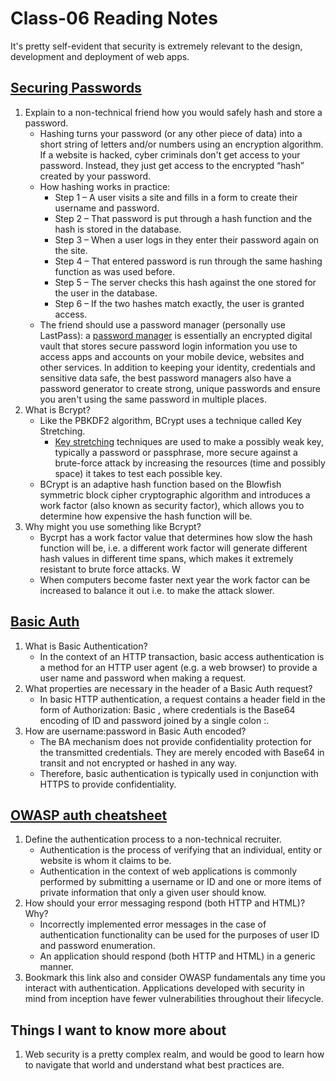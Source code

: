 # Class-06 Reading Notes

It's pretty self-evident that security is extremely relevant to the design, development and deployment of web apps.

## [Securing Passwords](https://thehackernews.com/2014/04/securing-passwords-with-bcrypt-hashing.html)

1. Explain to a non-technical friend how you would safely hash and store a password.
    * Hashing turns your password (or any other piece of data) into a short string of letters and/or numbers using an encryption algorithm. If a website is hacked, cyber criminals don't get access to your password. Instead, they just get access to the encrypted “hash” created by your password.
    * How hashing works in practice:
        * Step 1 – A user visits a site and fills in a form to create their username and password.
        * Step 2 – That password is put through a hash function and the hash is stored in the database.
        * Step 3 – When a user logs in they enter their password again on the site.
        * Step 4 – That entered password is run through the same hashing function as was used before.
        * Step 5 – The server checks this hash against the one stored for the user in the database.
        * Step 6 – If the two hashes match exactly, the user is granted access.
    * The friend should use a password manager (personally use LastPass): a [password manager](https://www.cnet.com/tech/services-and-software/best-password-manager/) is essentially an encrypted digital vault that stores secure password login information you use to access apps and accounts on your mobile device, websites and other services. In addition to keeping your identity, credentials and sensitive data safe, the best password managers also have a password generator to create strong, unique passwords and ensure you aren't using the same password in multiple places.
2. What is Bcrypt?
    * Like the PBKDF2 algorithm, BCrypt uses a technique called Key Stretching.
        * [Key stretching](https://en.wikipedia.org/wiki/Key_stretching) techniques are used to make a possibly weak key, typically a password or passphrase, more secure against a brute-force attack by increasing the resources (time and possibly space) it takes to test each possible key.
    * BCrypt is an adaptive hash function based on the Blowfish symmetric block cipher cryptographic algorithm and introduces a work factor (also known as security factor), which allows you to determine how expensive the hash function will be.
3. Why might you use something like Bcrypt?
    * Bycrpt has a work factor value that determines how slow the hash function will be, i.e. a different work factor will generate different hash values in different time spans, which makes it extremely resistant to brute force attacks. W
    * When computers become faster next year the work factor can be increased to balance it out i.e. to make the attack slower.

## [Basic Auth](https://en.wikipedia.org/wiki/Basic_access_authentication)

1. What is Basic Authentication?
    * In the context of an HTTP transaction, basic access authentication is a method for an HTTP user agent (e.g. a web browser) to provide a user name and password when making a request.
2. What properties are necessary in the header of a Basic Auth request?
    * In basic HTTP authentication, a request contains a header field in the form of Authorization: Basic <credentials>, where credentials is the Base64 encoding of ID and password joined by a single colon :.
3. How are username:password in Basic Auth encoded?
    * The BA mechanism does not provide confidentiality protection for the transmitted credentials. They are merely encoded with Base64 in transit and not encrypted or hashed in any way.
    * Therefore, basic authentication is typically used in conjunction with HTTPS to provide confidentiality.

## [OWASP auth cheatsheet](https://cheatsheetseries.owasp.org/cheatsheets/Authentication_Cheat_Sheet.html)

1. Define the authentication process to a non-technical recruiter.
    * Authentication is the process of verifying that an individual, entity or website is whom it claims to be.
    * Authentication in the context of web applications is commonly performed by submitting a username or ID and one or more items of private information that only a given user should know.
2. How should your error messaging respond (both HTTP and HTML)? Why?
    * Incorrectly implemented error messages in the case of authentication functionality can be used for the purposes of user ID and password enumeration.
    * An application should respond (both HTTP and HTML) in a generic manner.
3. Bookmark this link also and consider OWASP fundamentals any time you interact with authentication. Applications developed with security in mind from inception have fewer vulnerabilities throughout their lifecycle.


## Things I want to know more about

1. Web security is a pretty complex realm, and would be good to learn how to navigate that world and understand what best practices are.